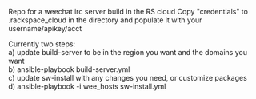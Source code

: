 
Repo for a weechat irc server build in the RS cloud
Copy "credentials" to .rackspace_cloud in the directory and populate it with 
your username/apikey/acct

Currently two steps:
<br>
a) update build-server to be in the region you want and the domains you want
<br>
b) ansible-playbook build-server.yml
<br>
c) update sw-install with any changes you need, or customize packages
<br>
d) ansible-playbook -i wee_hosts sw-install.yml
